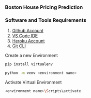 ### Boston House Pricing Prediction

### Software and Tools Requirements

1. [Github Account](https://github.com)
2. [VS Code IDE](https://code.visualstudio.com)
3. [Heroku Account](https://heroku.com)
4. [Git CLI](https://git-scm.com/book/en/v2/Getting-Started-The-Command-Line)

Create a new Environment
```bash
pip install virtualenv
```
```bash
python -m venv <environment name>       
```
Activate Virtual Environment
```bash
<environment name>\Scripts\activate
```

